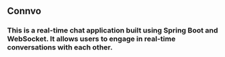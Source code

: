 ## Connvo

### This is a real-time chat application built using Spring Boot and WebSocket. It allows users to engage in real-time conversations with each other.
